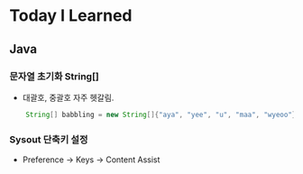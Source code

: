 # Today I Learned

## Java
### 문자열 초기화 String[]
- 대괄호, 중괄호 자주 헷갈림.
```java
	String[] babbling = new String[]{"aya", "yee", "u", "maa", "wyeoo"};
```

### Sysout 단축키 설정
- Preference -> Keys -> Content Assist
